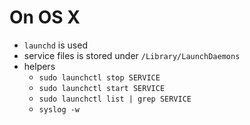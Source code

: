 # On OS X
- `launchd` is used
- service files is stored under `/Library/LaunchDaemons`
- helpers
    - `sudo launchctl stop SERVICE`
    - `sudo launchctl start SERVICE`
    - `sudo launchctl list | grep SERVICE`
    - `syslog -w`
